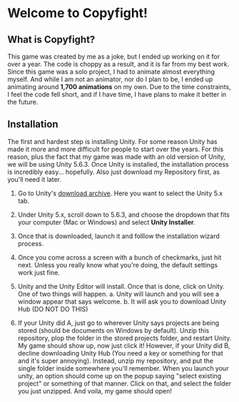 # Welcome to Copyfight! 

## What is Copyfight?
This game was created by me as a joke, but I ended up working on it for over a year. The code is choppy as a result, and it is far from my best work. Since this game was a solo project, I had to animate almost everything myself. And while I am not an animator, nor do I plan to be, I ended up animating around **1,700 animations** on my own. Due to the time constraints, I feel the code fell short, and if I have time, I have plans to make it better in the future. 


## Installation
The first and hardest step is installing Unity. For some reason Unity has made it more and more difficult for people to start over
the years. For this reason, plus the fact that my game was made with an old version of Unity, we will be using Unity 5.6.3. Once Unity is
installed, the installation process is incredibly easy... hopefully. 
Also just download my Repository first, as you'll need it later. 

1. Go to Unity's [download archive](https://unity3d.com/get-unity/download/archive). Here you want to select the Unity 5.x tab.

2. Under Unity 5.x, scroll down to 5.6.3, and choose the dropdown that fits your computer (Mac or Windows) and select **Unity Installer**.

3. Once that is downloaded, launch it and folllow the installation wizard process. 

4. Once you come across a screen with a bunch of checkmarks, just hit next. Unless you really know what you're doing, the default settings
work just fine. 

5. Unity and the Unity Editor will install. Once that is done, click on Unity. One of two things will happen.
  a. Unity will launch and you will see a window appear that says welcome. 
  b. It will ask you to download Unity Hub (DO NOT DO THIS)  

6. If your Unity did A, just go to wherever Unity says projects are being stored (should be documents on Windows by default). Unzip this 
repository, plop the folder in the stored projects folder, and restart Unity. My game should show up, now just click it!
However, if your Unity did B, decline downloading Unity Hub (You need a key or something for that and it's super annoying). Instead, 
unzip my repository, and put the single folder inside somewhere you'll remember. When you launch your unity, an option should come up on 
the popup saying "select existing project" or something of that manner. Click on that, and select the folder you just unzipped. And voila,
my game should open!



